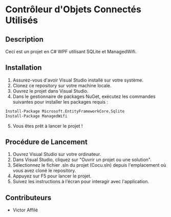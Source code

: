 # Contrôleur d'Objets Connectés Utilisés

## Description
Ceci est un projet en C# WPF utilisant SQLite et ManagedWifi.

## Installation
1. Assurez-vous d'avoir Visual Studio installé sur votre système.
2. Clonez ce repository sur votre machine locale.
3. Ouvrez le projet dans Visual Studio.
4. Dans le gestionnaire de packages NuGet, exécutez les commandes suivantes pour installer les packages requis :
```bash
Install-Package Microsoft.EntityFrameworkCore.Sqlite
Install-Package ManagedWifi
```
5. Vous êtes prêt à lancer le projet !

## Procédure de Lancement
1. Ouvrez Visual Studio sur votre ordinateur.
2. Dans Visual Studio, cliquez sur "Ouvrir un projet ou une solution".
3. Sélectionnez le fichier .sln du projet (Cocu.sln) depuis l'emplacement où vous avez cloné le repository.
3. Appuyez sur F5 pour lancer le projet.
4. Suivez les instructions à l'écran pour interagir avec l'application.

## Contributeurs
- Victor Affilé
